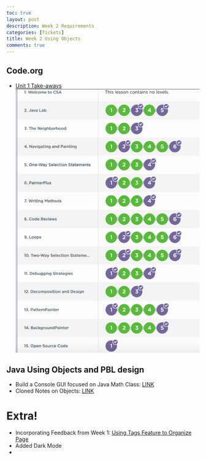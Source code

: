 ```yaml
---
toc: true
layout: post
description: Week 2 Requirements
categories: [Tickets]
title: Week 2 Using Objects
comments: true
---
```



## Code.org
- [Unit 1 Take-aways](https://akhilnandhakumar.github.io/CSA/misc-notebooks/2022/09/05/codeorg-unit-1.html)
![](https://github.com/AkhilNandhakumar/CSA/blob/master/images/Screen%20Shot%202022-09-05%20at%207.27.12%20PM.png?raw=true "completion through lesson 15")

## Java Using Objects and PBL design
- Build a Console GUI focused on Java Math Class: [LINK](https://akhilnandhakumar.github.io/CSA/unit-2/2022/08/31/my-menu-console.html)
- Cloned Notes on Objects: [LINK](https://akhilnandhakumar.github.io/CSA/unit-2/2022/08/30/java-objects.html)

# Extra!
- Incorporating Feedback from Week 1: [Using Tags Feature to Organize Page](https://akhilnandhakumar.github.io/CSA/categories/)
- Added Dark Mode
- 





